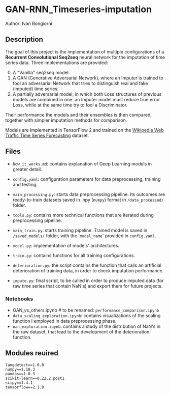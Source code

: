 # GAN-RNN_Timeseries-imputation

Author: Ivan Bongiorni


## Description

The goal of this project is the implementation of multiple configurations of a **Recurrent Convolutional Seq2seq** neural network for the imputation of time series data. Three implementations are provided:

0. A "Vanilla" seq2seq model.
0. A GAN (Generative Adversarial Network), where an Imputer is trained to fool an adversarial Network that tries to distinguish real and fake (imputed) time series.
0. A partially adversarial model, in which both Loss structures of previous models are combined in one: an Imputer model must reduce true error Loss, while at the same time try to fool a Discriminator.

Their performance the models and their ensembles is then compared, together with simpler imputation methods for comparison.

Models are Implemented in TensorFlow 2 and trained on the [Wikipedia Web Traffic Time Series Forecasting](https://www.kaggle.com/c/web-traffic-time-series-forecasting) dataset.


## Files
- `how_it_works.md`: contains explanation of Deep Learning models in greater detail.
- `config.yaml`: configuration parameters for data preprocessing, training and testing.

- `main_processing.py`: starts data preprocessing pipeline. Its outcomes are ready-to-train datasets saved in .npy (`numpy`) format in `/data_processed/` folder.
- `tools.py`: contains more technical functions that are iterated during preprocessing pipeline.
- `main_train.py`: starts training pipeline. Trained model is saved in `/saved_models/` folder, with the '`model_name`' provided in `config.yaml`.
- `model.py`: implementation of models' architectures.
- `train.py`: contains functions for all training configurations.
- `deterioration.py`: the script contains the function that calls an artificial deterioration of training data, in order to check imputation performance.
- `impute.py`: final script, to be called in order to produce imputed data (for raw time series that contain NaN's) and export them for future projects.

### Notebooks
- GAN_vs_others.ipynb  # to be renamed: `performance_comparison.ipynb`
- `data_scaling_exploration.ipynb`: contains visualizations of the scaling function I employed in data preprocessing phase.
- `nan_exploration.ipynb`: contains a study of the distribution of NaN's in the raw dataset, that lead to the development of the deterioration function.


## Modules reuired

```
langdetect==1.0.8
numpy==1.18.3
pandas==1.0.3
scikit-learn==0.22.2.post1
scipy==1.4.1
tensorflow==2.1.0
```
